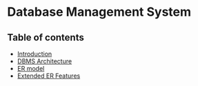 # Database Management System

## Table of contents

- [Introduction](https://github.com/subrat611/Core-Subject-Notes/blob/master/DBMS/introduction.md)
- [DBMS Architecture](https://github.com/subrat611/Core-Subject-Notes/blob/master/DBMS/dbms-architecture.md)
- [ER model](https://github.com/subrat611/Core-Subject-Notes/blob/master/DBMS/er-model.md)
- [Extended ER Features](https://github.com/subrat611/Core-Subject-Notes/blob/master/DBMS/extended-er-feature.md)
